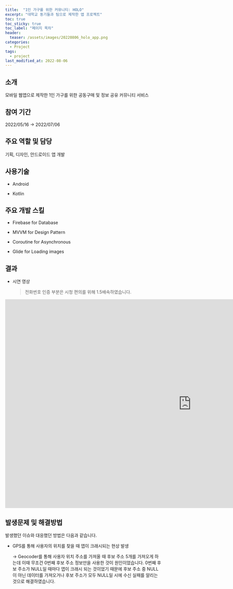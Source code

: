 ```yaml
---
title:  "1인 가구를 위한 커뮤니티: HOLO"
excerpt: "대학교 동기들과 팀으로 제작한 앱 프로젝트"
toc: true
toc_sticky: true
toc_label: "페이지 목차"
header:
  teaser: /assets/images/20220806_holo_app.png
categories:
  - Project
tags:
  - project
last_modified_at: 2022-08-06
---
```


## 소개

모바일 웹앱으로 제작한 1인 가구를 위한 공동구매 및 정보 공유 커뮤니티 서비스<br/>

## 참여 기간

2022/05/16 → 2022/07/06<br/>

## 주요 역할 및 담당

기획, 디자인, 안드로이드 앱 개발<br/>

## 사용기술

- Android
  
- Kotlin
  

## 주요 개발 스킬

- Firebase for Database
  
- MVVM for Design Pattern
  
- Coroutine for Asynchronous
  
- Glide for Loading images


## 결과

- 시연 영상
  > 전화번호 인증 부분은 시청 편의를 위해 1.5배속하였습니다.

 <iframe width="1193" height="671" src="https://www.youtube.com/embed/eC3j8EJi7Xg" title="HOLO 시연 영상" frameborder="0" allow="accelerometer; autoplay; clipboard-write; encrypted-media; gyroscope; picture-in-picture; web-share" allowfullscreen></iframe>


## 발생문제 및 해결방법

발생했던 이슈와 대응했던 방법은 다음과 같습니다.<br/>

- GPS를 통해 사용자의 위치를 찾을 때 앱이 크래시되는 현상 발생
  
  → Geocoder를 통해 사용자 위치 주소를 가져올 때 후보 주소 5개를 가져오게 하는데 이때 무조건 0번째 후보 주소 정보만을 사용한 것이 원인이었습니다. 0번째 후보 주소가 NULL일 때마다 앱이 크래시 되는 것이었기 때문에 후보 주소 중 NULL이 아닌 데이터를 가져오거나 후보 주소가 모두 NULL일 시에 수신 실패를 알리는 것으로 해결하였습니다.
